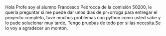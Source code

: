 Hola Profe soy el alumno Francesco Pedrocca de la comisión 50200, le quería preguntar si me puede dar unos días de pr+orroga para entregar el proyecto completo, tuve muchos problemas con python como usted sabe y lo pude solucionar muy tarde,
Tengo pruebas de todo por si las necesita.Se lo voy a agradecer un montón.
